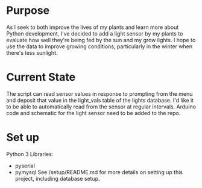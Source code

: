 # Purpose
As I seek to both improve the lives of my plants and learn more about Python development, I've decided to add a light sensor by my plants to evaluate how well they're being fed by the sun and my grow lights.
I hope to use the data to improve growing conditions, particularly in the winter when there's less sunlight.

# Current State
The script can read sensor values in response to prompting from the menu and deposit that value in the light_vals table of the lights database.
I'd like it to be able to automatically read from the sensor at regular intervals.
Arduino code and schematic for the light sensor need to be added to the repo.


# Set up
Python 3 Libraries:
* pyserial
* pymysql
See /setup/README.md for more details on setting up this project, including database setup.

